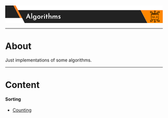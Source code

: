 ![](https://raw.githubusercontent.com/EduardoRotundaro/algorithms/master/README/test.png)

---

# About
Just implementations of some algorithms.

---

# Content

#### Sorting

* [Counting](https://github.com/EduardoRotundaro/algorithms/blob/master/src/sorting/counting.cpp)
